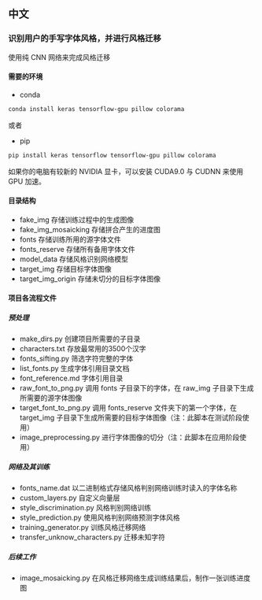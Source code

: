 ## 中文

### 识别用户的手写字体风格，并进行风格迁移

使用纯 CNN 网络来完成风格迁移

#### 需要的环境

-   conda

```bash
conda install keras tensorflow-gpu pillow colorama
```

或者

-   pip

```bash
pip install keras tensorflow tensorflow-gpu pillow colorama
```

如果你的电脑有较新的 NVIDIA 显卡，可以安装 CUDA9.0 与 CUDNN 来使用 GPU 加速。

#### 目录结构

-   fake_img 存储训练过程中的生成图像
-   fake_img_mosaicking 存储拼合产生的进度图
-   fonts 存储训练所用的源字体文件
-   fonts_reserve 存储所有备用字体文件
-   model_data 存储风格识别网络模型
-   target_img 存储目标字体图像
-   target_img_origin 存储未切分的目标字体图像

#### 项目各流程文件

##### 预处理

-   make_dirs.py 创建项目所需要的子目录
-   characters.txt 存放最常用的3500个汉字
-   fonts_sifting.py 筛选字符完整的字体
-   list_fonts.py 生成字体引用目录文档
-   font_reference.md 字体引用目录
-   raw_font_to_png.py 调用 fonts 子目录下的字体，在 raw_img 子目录下生成所需要的源字体图像
-   target_font_to_png.py 调用 fonts_reserve 文件夹下的第一个字体，在 target_img 子目录下生成所需要的目标字体图像（注：此脚本在测试阶段使用）
-   image_preprocessing.py 进行字体图像的切分（注：此脚本在应用阶段使用）

##### 网络及其训练

-   fonts_name.dat 以二进制格式存储风格判别网络训练时读入的字体名称
-   custom_layers.py 自定义向量层
-   style_discrimination.py 风格判别网络训练
-   style_prediction.py 使用风格判别网络预测字体风格
-   training_generator.py 训练风格迁移网络
-   transfer_unknow_characters.py 迁移未知字符

##### 后续工作

-   image_mosaicking.py 在风格迁移网络生成训练结果后，制作一张训练进度图
